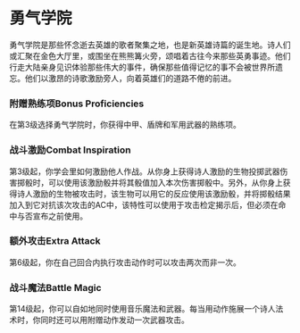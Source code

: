 # 勇气学院

&#x20;   勇气学院是那些怀念逝去英雄的歌者聚集之地，也是新英雄诗篇的诞生地。诗人们或汇聚在金色大厅里，或围坐在熊熊篝火旁，颂唱着古往今来那些英勇事迹。他们行走大陆亲身见识体验那些伟大的事件，确保那些值得记忆的事不会被世界所遗忘。他们以激昂的诗歌激励旁人，向着英雄们的道路不倦的前进。

### **附赠熟练项Bonus Proficiencies**

&#x20;   在第3级选择勇气学院时，你获得中甲、盾牌和军用武器的熟练项。

### **战斗激励Combat Inspiration**

&#x20;   第3级起，你学会里如何激励他人作战。从你身上获得诗人激励的生物投掷武器伤害掷骰时，可以使用该激励骰并将其骰值加入本次伤害掷骰中。另外，从你身上获得诗人激励的生物被攻击时，该生物可以用它的反应使用该激励骰，并将掷骰结果加入到它对抗该次攻击的AC中，该特性可以使用于攻击检定揭示后，但必须在命中与否宣布之前使用。

### **额外攻击Extra Attack**

&#x20;   第6级起，你在自己回合内执行攻击动作时可以攻击两次而非一次。

### **战斗魔法Battle Magic**

&#x20;   第14级起，你可以自如地同时使用音乐魔法和武器。每当用动作施展一个诗人法术时，你同时还可以用附赠动作发动一次武器攻击。
